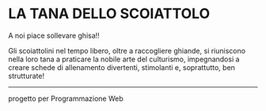 <p><h1>LA TANA DELLO SCOIATTOLO</h1></p>

A noi piace sollevare ghisa!!

Gli scoiattolini nel tempo libero, oltre a raccogliere ghiande, si riuniscono nella loro tana a praticare la nobile arte del culturismo, impegnandosi a creare schede di allenamento divertenti, stimolanti e, soprattutto, ben strutturate!


-----
progetto per Programmazione Web 